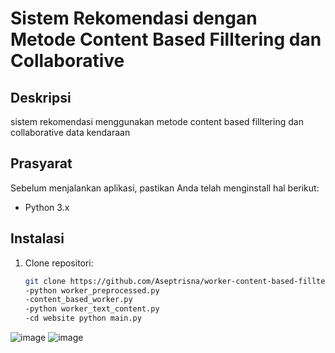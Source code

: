 # Sistem Rekomendasi dengan Metode Content Based Filltering dan Collaborative

## Deskripsi
sistem rekomendasi menggunakan metode content based filltering dan collaborative data kendaraan

## Prasyarat
Sebelum menjalankan aplikasi, pastikan Anda telah menginstall hal berikut:
- Python 3.x

## Instalasi
1. Clone repositori:
   ```bash
   git clone https://github.com/Aseptrisna/worker-content-based-filltering-dan-collaborative.git
   -python worker_preprocessed.py
   -content_based_worker.py
   -python worker_text_content.py
   -cd website python main.py

![image](https://github.com/Aseptrisna/worker-content-based-filltering-dan-collaborative/assets/37206482/ceffdf3a-c65b-485b-8f0a-021c93fc658f)
![image](https://github.com/Aseptrisna/Sistem-Rekomendasi-dengan-Metode-Content-Based-Filltering-dan-Collaborative/assets/37206482/32aaf3cf-4db0-4c6c-82f2-e7a6e068ba39)

